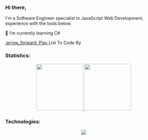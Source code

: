 ### Hi there, 
I'm a Software Engineer specialist in JavaScript Web Development, experience with the tools below.
<p>🌱 I’m currently learning C#</p>
<a href="https://open.spotify.com/playlist/4LnTQT9pZuyXG96WS9RNzU?si=3bf9280bf78b48de">:arrow_forward: Play </a>List To Code By

### Statistics:
<div align="center">
<a href="https://github.com/rafaelfcardoso/">
  <img style="display: inline_block" height="150em" src="https://github-readme-stats.vercel.app/api/top-langs/?username=rafaelfcardoso&layout=compact&theme=github_dark"/>
</a>
<a href="https://github.com/rafaelfcardoso/">
  <img style="display: inline_block" height="150em" src="https://github-readme-stats.vercel.app/api?username=rafaelfcardoso&layout=compact&theme=github_dark" />
</a>
</div>

### Technologies:
<p align="center">
  <a href="https://skillicons.dev">
    <img src="https://skillicons.dev/icons?i=bash,docker,css,javascript,typescript,mongodb,express,react,nodejs,redux,mysql,python,cs,dotnet" />
  </a>
</p>








